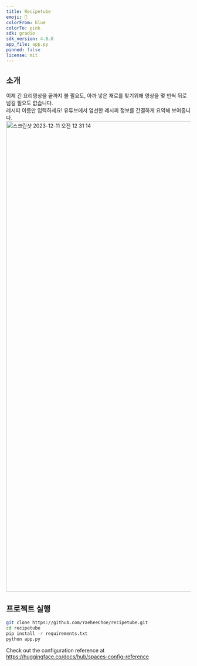 ```yaml
---
title: Recipetube
emoji: 🐠
colorFrom: blue
colorTo: pink
sdk: gradio
sdk_version: 4.8.0
app_file: app.py
pinned: false
license: mit
---
```


## 소개

이제 긴 요리영상을 끝까지 볼 필요도, 아까 넣은 재료를 찾기위해 영상을 몇 번씩 뒤로 넘길 필요도 없습니다.  
레시피 이름만 입력하세요! 유튜브에서 엄선한 레시피 정보를 간결하게 요약해 보여줍니다.
<img width="1281" alt="스크린샷 2023-12-11 오전 12 31 14" src="https://github.com/YaeheeChoe/recipetube/assets/72256237/780084d2-7c4e-4800-b421-37606e44fce0">

## 프로젝트 실행

```bash
git clone https://github.com/YaeheeChoe/recipetube.git
cd recipetube
pip install -r requirements.txt
python app.py
```
Check out the configuration reference at https://huggingface.co/docs/hub/spaces-config-reference
